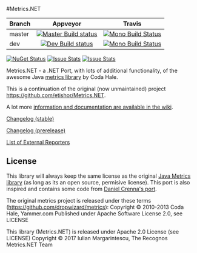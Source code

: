 #Metrics.NET

|Branch|Appveyor|Travis|
|------|:--------:|:------:|
|master|[![Master Build status](https://ci.appveyor.com/api/projects/status/me33pq0xqgpd4e7k/branch/master?svg=true)](https://ci.appveyor.com/project/hinteadan/metrics-net/branch/master)|[![Mono Build Status](https://travis-ci.org/Recognos/Metrics.NET.svg?branch=master)](https://travis-ci.org/Recognos/Metrics.NET)|
|dev   |[![Dev Build status](https://ci.appveyor.com/api/projects/status/me33pq0xqgpd4e7k/branch/dev?svg=true)](https://ci.appveyor.com/project/hinteadan/metrics-net/branch/dev)|[![Mono Build Status](https://travis-ci.org/Recognos/Metrics.NET.svg?branch=dev)](https://travis-ci.org/Recognos/Metrics.NET)|

[![NuGet Status](http://img.shields.io/nuget/v/Metrics.NET.svg)](https://www.nuget.org/packages/Metrics.NET/)
[![Issue Stats](http://www.issuestats.com/github/Recognos/Metrics.NET/badge/pr)](http://www.issuestats.com/github/Recognos/Metrics.NET)
[![Issue Stats](http://www.issuestats.com/github/Recognos/Metrics.NET/badge/issue)](http://www.issuestats.com/github/Recognos/Metrics.NET)

Metrics.NET - a .NET Port, with lots of additional functionality, of the awesome Java [metrics library](https://github.com/dropwizard/metrics) by Coda Hale.

This is a continuation of the original (now unmaintained) project https://github.com/etishor/Metrics.NET.

A lot more [information and documentation are available in the wiki](https://github.com/Recognos/Metrics.NET/wiki).

[Changelog (stable)](https://github.com/Recognos/Metrics.NET/blob/master/CHANGELOG.md)

[Changelog (prerelease)](https://github.com/Recognos/Metrics.NET/blob/dev/CHANGELOG.md)

[List of External Reporters](https://github.com/Recognos/Metrics.NET/wiki/External-Reporters)


## License
This library will always keep the same license as the original [Java Metrics library](https://github.com/dropwizard/metrics) (as long as its an open source, permisive license). This port is also inspired and contains some code from [Daniel Crenna's port](https://github.com/danielcrenna/metrics-net).

The original metrics project is released under these terms (https://github.com/dropwizard/metrics):
Copyright © 2010-2013 Coda Hale, Yammer.com
Published under Apache Software License 2.0, see LICENSE

This library (Metrics.NET) is released under Apache 2.0 License (see LICENSE) 
Copyright © 2017 Iulian Margarintescu, The Recognos Metrics.NET Team
